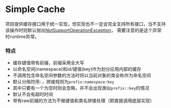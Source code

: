 # Simple Cache
项目提供缓存接口用于统一实现，但实现也不一定会完全支持所有接口，当不支持该操作时则默认抛出[NotSupportOperationException](core/src/main/java/io/github/natsusai/cache/core/exception/NotSupportOperationException.java)，
需要注意的是这个异常时runtime异常。

### 特点
- 缓存键值带有前缀，前缀采用全大写
- 以命名空间(namespace)和id/键值(key)作为划分应用内部的缓存
- 不调用包含命名空间参数的方法时将以当前对象的类全称作为命名空间
- 默认分隔符用`:`，拼接规则为`prefix:namespace:key`
- 其中只要有一个为空时则会忽略，并不会出现类似`prefix::key`的情况
- 默认不会有超时时间
- 带有raw前缀的方法为不做键值和类名拼接处理（即直接调用底层实现）